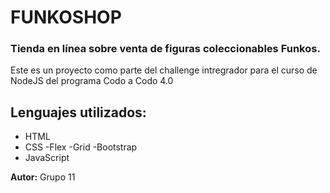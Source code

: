 # FUNKOSHOP

### Tienda en línea sobre venta de figuras coleccionables Funkos.

Este es un proyecto como parte del challenge intregrador para el curso de NodeJS del programa Codo a Codo 4.0

## Lenguajes utilizados:

- HTML
- CSS
    -Flex
    -Grid
    -Bootstrap
- JavaScript

__Autor:__ Grupo 11